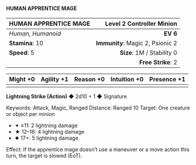 #### HUMAN APPRENTICE MAGE

| HUMAN APPRENTICE MAGE | **Level 2 Controller Minion** |
|:-------------------------------------------------- | -------------------------:|
| *Human, Humanoid* | **EV 6** |
| **Stamina**: 10 | **Immunity**: Magic 2, Psionic 2 |
| **Speed**: 5 | **Size**: 1M / Stability 0 |
|  | **Free Strike**: 2 |

| **Might** +0 | **Agility** +1 | **Reason** +0 | **Intuition** +0 | **Presence** +1 |
| -------- | ---------- | --------- | ------------ | ----------- |
|  |  |  |  |  |

**Lightning Strike (Action)** ◆ 2d10 + 1 ◆ Signature

Keywords: Attack, Magic, Ranged
Distance: Ranged 10
Target: One creature or object per minion
- ✦ ≤11: 2 lightning damage
- ★ 12–16: 4 lightning damage
- ✸ 17+: 5 lightning damage

Effect: If the apprentice mage doesn’t use a maneuver or a move action this turn, the target is slowed (EoT).

